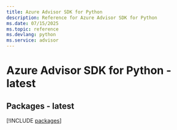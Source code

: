```yaml
---
title: Azure Advisor SDK for Python
description: Reference for Azure Advisor SDK for Python
ms.date: 07/15/2025
ms.topic: reference
ms.devlang: python
ms.service: advisor
---
```

# Azure Advisor SDK for Python - latest
## Packages - latest
[!INCLUDE [packages](advisor-index.md)]